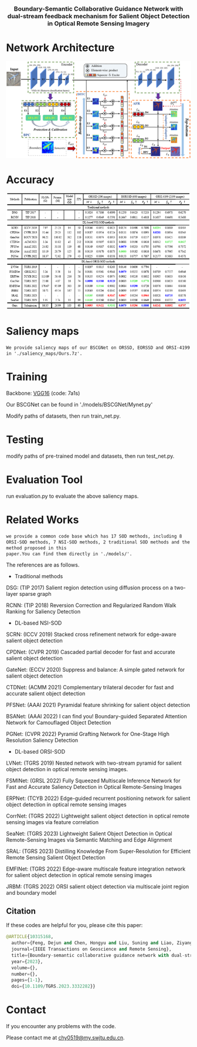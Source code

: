 <p align="center">

  <h3 align="center">Boundary-Semantic Collaborative Guidance Network with dual-stream feedback mechanism for Salient Object Detection in Optical Remote Sensing Imagery</h3>

  <p align="center">
   


# Network Architecture
   <div align=center>
   <img src=https://github.com/YUHsss/BSCGNet/blob/main/image/BSCGNet.jpg>
   </div>
   
# Accuracy
   <div align=center>
   <img src=https://github.com/YUHsss/BSCGNet/blob/main/image/table.jpg>
   </div> 
   
# Saliency maps
    We provide saliency maps of our BSCGNet on ORSSD, EORSSD and ORSI-4199 in './saliency_maps/Ours.7z'.
    
# Training
Backbone: [VGG16](https://pan.baidu.com/s/1OF5tn5qqmgXRFf71HCvXaQ) (code: 7a1s)

Our BSCGNet can be found in './models/BSCGNet/Mynet.py'

Modify paths of datasets, then run train_net.py.

# Testing
modify paths of pre-trained model and datasets, then run test_net.py.

# Evaluation Tool
   run evaluation.py to evaluate the above saliency maps.
   
# Related Works
    we provide a common code base which has 17 SOD methods, including 8 ORSI-SOD methods, 7 NSI-SOD methods, 2 traditional SOD methods and the method proposed in this
    paper.You can find them directly in './models/'.
    
The references are as follows.
* Traditional methods

DSG: (TIP 2017) Salient region detection using diffusion process on a two-layer sparse graph

RCNN: (TIP 2018) Reversion Correction and Regularized Random Walk Ranking for Saliency Detection
* DL-based NSI-SOD

SCRN: (ICCV 2019) Stacked cross refinement network for edge-aware salient object detection

CPDNet: (CVPR 2019) Cascaded partial decoder for fast and accurate salient object detection

GateNet: (ECCV 2020) Suppress and balance: A simple gated network for salient object detection

CTDNet: (ACMM 2021) Complementary trilateral decoder for fast and accurate salient object detection

PFSNet: (AAAI 2021) Pyramidal feature shrinking for salient object detection

BSANet: (AAAI 2022) I can find you! Boundary-guided Separated Attention Network for Camouflaged Object Detection

PGNet: (CVPR 2022) Pyramid Grafting Network for One-Stage High Resolution Saliency Detection

* DL-based ORSI-SOD

LVNet: (TGRS 2019) Nested network with two-stream pyramid for salient object detection in optical remote sensing images. 

FSMINet: (GRSL 2022) Fully Squeezed Multiscale Inference Network for Fast and Accurate Saliency Detection in Optical Remote-Sensing Images

ERPNet: (TCYB 2022) Edge-guided recurrent positioning network for salient object detection in optical remote sensing images

CorrNet: (TGRS 2022) Lightweight salient object detection in optical remote sensing images via feature correlation

SeaNet: (TGRS 2023) Lightweight Salient Object Detection in Optical Remote-Sensing Images via Semantic Matching and Edge Alignment

SRAL: (TGRS 2023) Distilling Knowledge From Super-Resolution for Efficient Remote Sensing Salient Object Detection

EMFINet: (TGRS 2022) Edge-aware multiscale feature integration network for salient object detection in optical remote sensing images

JRBM: (TGRS 2022) ORSI salient object detection via multiscale joint region and boundary model

## Citation
If these codes are helpful for you, please cite this paper:
```python
@ARTICLE{10315168,
  author={Feng, Dejun and Chen, Hongyu and Liu, Suning and Liao, Ziyang and Shen, Xingyu and Xie, Yakun and Zhu, Jun},
  journal={IEEE Transactions on Geoscience and Remote Sensing}, 
  title={Boundary-semantic collaborative guidance network with dual-stream feedback mechanism for salient object detection in optical remote sensing imagery}, 
  year={2023},
  volume={},
  number={},
  pages={1-1},
  doi={10.1109/TGRS.2023.3332282}}
```

# Contact
If you encounter any problems with the code.

Please contact me at chy0519@my.swjtu.edu.cn.
